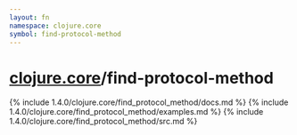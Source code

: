```yaml
---
layout: fn
namespace: clojure.core
symbol: find-protocol-method
---
```


# [clojure.core](../)/find-protocol-method

{% include 1.4.0/clojure.core/find_protocol_method/docs.md %}
{% include 1.4.0/clojure.core/find_protocol_method/examples.md %}
{% include 1.4.0/clojure.core/find_protocol_method/src.md %}

